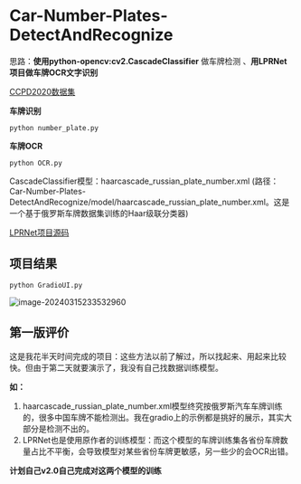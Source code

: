#  Car-Number-Plates-DetectAndRecognize

思路：**使用python-opencv:cv2.CascadeClassifier** 做车牌检测  、**用LPRNet项目做车牌OCR文字识别**

[CCPD2020数据集](https://github.com/detectRecog/CCPD)

**车牌识别**

```shell
python number_plate.py
```

**车牌OCR**

```SHELL
python OCR.py
```

CascadeClassifier模型：haarcascade_russian_plate_number.xml  (路径：Car-Number-Plates-DetectAndRecognize/model/haarcascade_russian_plate_number.xml。这是一个基于俄罗斯车牌数据集训练的Haar级联分类器)

[LPRNet项目源码](https://github.com/sirius-ai/LPRNet_Pytorch)

## 项目结果

```shell
python GradioUI.py
```



![image-20240315233532960](C:\Users\Administrator\AppData\Roaming\Typora\typora-user-images\image-20240315233532960.png)

## 第一版评价

这是我花半天时间完成的项目：这些方法以前了解过，所以找起来、用起来比较快。但由于第二天就要演示了，我没有自己找数据训练模型。

**如：**

1. haarcascade_russian_plate_number.xml模型终究按俄罗斯汽车车牌训练的，很多中国车牌不能检测出。我在gradio上的示例都是挑好的展示，其实大部分是检测不出的。
2. LPRNet也是使用原作者的训练模型：而这个模型的车牌训练集各省份车牌数量占比不平衡，会导致模型对某些省份车牌更敏感，另一些少的会OCR出错。

**计划自己v2.0自己完成对这两个模型的训练**